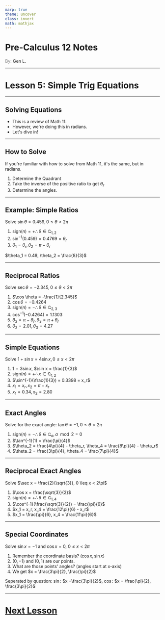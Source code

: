 ```yaml
---
marp: true
theme: uncover
class: invert
math: mathjax
---
```


# <!--fit--> Pre-Calculus 12 Notes
<span style="color:grey">By:</span> Gen L.

<!--_footer: In partnership with Hyperion University, 2024-->

---

<!--paginate: true-->

# Lesson 5: Simple Trig Equations

---

## Solving Equations

* This is a review of Math 11.
* However, we're doing this in radians.
* Let's dive in!

---

## How to Solve

If you're familiar with how to solve from Math 11, it's the same, but in radians.

1. Determine the Quadrant
2. Take the inverse of the positive ratio to get $\theta_r$
3. Determine the angles.

---

## Example: Simple Ratios

Solve $\sin \theta = 0.459, 0 \leq \theta < 2\pi$

1. $\text{sign}(n) = + \therefore \theta \in \mathfrak{Q}_{1,2}$
2. $\sin^{-1}(0.459) = 0.4769 = \theta_r$
3. $\theta_1 = \theta_r, \theta_2 = \pi - \theta_r$

$\theta_1 = 0.48, \theta_2 = \frac{8}{3}$

---

## Reciprocal Ratios

Solve $\sec \theta = - 2.345, 0 \leq \theta < 2\pi$

1. $\cos \theta = -\frac{1}{2.345}$
2. $\cos \theta = -0.4264$
3. $\text{sign}(n) = - \therefore \theta \in \mathfrak{Q}_{2,3}$
4. $\cos^{-1}(-0.4264) = 1.1303$
5. $\theta_2 = \pi - \theta_r, \theta_3 = \pi + \theta_r$
6. $\theta_2 = 2.01, \theta_3 = 4.27$

---

## Simple Equations

Solve $1 + \sin x = 4 \sin x, 0 \leq x < 2\pi$

1. $1 = 3 \sin x$, $\sin x = \frac{1}{3}$
2. $\text{sign}(n) = + \therefore x \in \mathfrak{Q}_{1,2}$
3. $\sin^{-1}(\frac{1}{3}) = 0.3398 = x_r$
4. $x_1 = x_r, x_2 = \pi - x_r$
5. $x_1 = 0.34, x_2 = 2.80$

---

## Exact Angles

Solve for the exact angle: $\tan \theta = -1, 0 \leq \theta < 2\pi$

1. $\text{sign}(n) = - \therefore \theta \in \mathfrak{Q}_{a}, a \mod 2 = 0$
2. $\tan^{-1}(1) = \frac{\pi}{4}$
3. $\theta_2 = \frac{4\pi}{4} - \theta_r, \theta_4 = \frac{8\pi}{4} - \theta_r$
4. $\theta_2 = \frac{3\pi}{4}, \theta_4 = \frac{7\pi}{4}$

---

## Reciprocal Exact Angles

Solve $\sec x = \frac{2}{\sqrt{3}}, 0 \leq x < 2\pi$

1. $\cos x = \frac{\sqrt{3}}{2}$
2. $\text{sign}(n) = + \therefore \theta \in \mathfrak{Q}_{1,4}$
3. $\cos^{-1}(\frac{\sqrt{3}}{2}) = \frac{\pi}{6}$
4. $x_1 = x_r, x_4 = \frac{12\pi}{6} - x_r$
5. $x_1 = \frac{\pi}{6}, x_4 = \frac{11\pi}{6}$

---

## Special Coordinates

Solve $\sin x = -1$ and $\cos x = 0$, $0 \leq x < 2\pi$

1. Remember the coordinate basis? $(\cos x, \sin x)$
2. $(0, -1)$ and $(0, 1)$ are our points.
3. What are those points' angles? (angles start at x-axis)
4. We get $x = \frac{3\pi}{2}, \frac{\pi}{2}$

Seperated by question:
$\sin$: $x =\frac{3\pi}{2}$, $\cos$: $x = \frac{\pi}{2}, \frac{3\pi}{2}$

---

# [Next Lesson <i class="fa-solid fa-circle-arrow-right"></i>](Lesson%206%20(Quadratic%20Trig%20Equations).html)

<link rel="stylesheet" href="https://cdnjs.cloudflare.com/ajax/libs/font-awesome/6.3.0/css/all.min.css">
